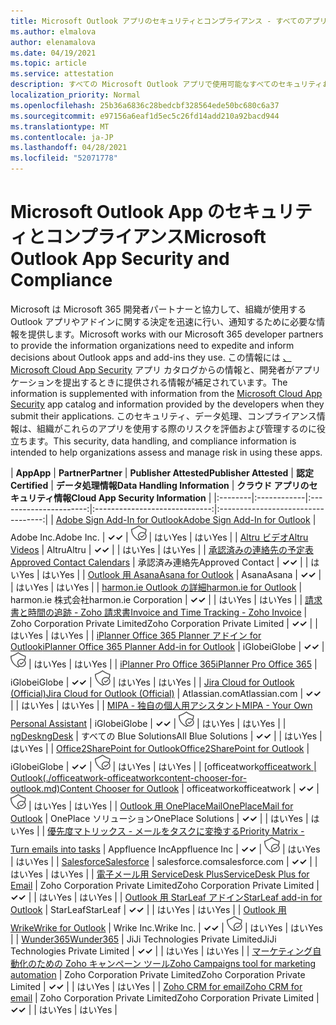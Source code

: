 ```yaml
---
title: Microsoft Outlook アプリのセキュリティとコンプライアンス - すべてのアプリ
ms.author: elmalova
author: elenamalova
ms.date: 04/19/2021
ms.topic: article
ms.service: attestation
description: すべての Microsoft Outlook アプリで使用可能なすべてのセキュリティおよびコンプライアンス情報。
localization_priority: Normal
ms.openlocfilehash: 25b36a6836c28bedcbf328564ede50bc680c6a37
ms.sourcegitcommit: e97156a6eaf1d5ec5c26fd14add210a92bacd944
ms.translationtype: MT
ms.contentlocale: ja-JP
ms.lasthandoff: 04/28/2021
ms.locfileid: "52071778"
---
```

# <a name="microsoft-outlook-app-security-and-compliance"></a><span data-ttu-id="5bf5e-103">Microsoft Outlook App のセキュリティとコンプライアンス</span><span class="sxs-lookup"><span data-stu-id="5bf5e-103">Microsoft Outlook App Security and Compliance</span></span>

<span data-ttu-id="5bf5e-104">Microsoft は Microsoft 365 開発者パートナーと協力して、組織が使用する Outlook アプリやアドインに関する決定を迅速に行い、通知するために必要な情報を提供します。</span><span class="sxs-lookup"><span data-stu-id="5bf5e-104">Microsoft works with our Microsoft 365 developer partners to provide the information organizations need to expedite and inform decisions about Outlook apps and add-ins they use.</span></span> <span data-ttu-id="5bf5e-105">この情報には [、Microsoft Cloud App Security](https://www.microsoft.com/en-us/enterprise-mobility-security/cloud-app-security) アプリ カタログからの情報と、開発者がアプリケーションを提出するときに提供される情報が補足されています。</span><span class="sxs-lookup"><span data-stu-id="5bf5e-105">The information is supplemented with information from the [Microsoft Cloud App Security](https://www.microsoft.com/en-us/enterprise-mobility-security/cloud-app-security) app catalog and information provided by the developers when they submit their applications.</span></span> <span data-ttu-id="5bf5e-106">このセキュリティ、データ処理、コンプライアンス情報は、組織がこれらのアプリを使用する際のリスクを評価および管理するのに役立ちます。</span><span class="sxs-lookup"><span data-stu-id="5bf5e-106">This security, data handling, and compliance information is intended to help organizations assess and manage risk in using these apps.</span></span>

| <span data-ttu-id="5bf5e-107">**App**</span><span class="sxs-lookup"><span data-stu-id="5bf5e-107">**App**</span></span> | <span data-ttu-id="5bf5e-108">**Partner**</span><span class="sxs-lookup"><span data-stu-id="5bf5e-108">**Partner**</span></span> | <span data-ttu-id="5bf5e-109">**Publisher Attested**</span><span class="sxs-lookup"><span data-stu-id="5bf5e-109">**Publisher Attested**</span></span> | <span data-ttu-id="5bf5e-110">**認定**</span><span class="sxs-lookup"><span data-stu-id="5bf5e-110">**Certified**</span></span> | <span data-ttu-id="5bf5e-111">**データ処理情報**</span><span class="sxs-lookup"><span data-stu-id="5bf5e-111">**Data Handling Information**</span></span> | <span data-ttu-id="5bf5e-112">**クラウド アプリのセキュリティ情報**</span><span class="sxs-lookup"><span data-stu-id="5bf5e-112">**Cloud App Security Information**</span></span> |
|:--------|:------------|:----------------------:|:-----------------------------:|:----------------------------------:|
| [<span data-ttu-id="5bf5e-113">Adobe Sign Add-In for Outlook</span><span class="sxs-lookup"><span data-stu-id="5bf5e-113">Adobe Sign Add-In for Outlook</span></span>](./adobe-inc-sign-add-in-for-outlook.md) | <span data-ttu-id="5bf5e-114">Adobe Inc.</span><span class="sxs-lookup"><span data-stu-id="5bf5e-114">Adobe Inc.</span></span> | <span data-ttu-id="5bf5e-115">**✓**</span><span class="sxs-lookup"><span data-stu-id="5bf5e-115">**✓**</span></span> | <img alt="Certified application badge" src="../media/certified-badge.png" height="25" width="25" /> | <span data-ttu-id="5bf5e-116">はい</span><span class="sxs-lookup"><span data-stu-id="5bf5e-116">Yes</span></span> | <span data-ttu-id="5bf5e-117">はい</span><span class="sxs-lookup"><span data-stu-id="5bf5e-117">Yes</span></span> |
| [<span data-ttu-id="5bf5e-118">Altru ビデオ</span><span class="sxs-lookup"><span data-stu-id="5bf5e-118">Altru Videos</span></span>](./altru-videos.md) | <span data-ttu-id="5bf5e-119">Altru</span><span class="sxs-lookup"><span data-stu-id="5bf5e-119">Altru</span></span> | <span data-ttu-id="5bf5e-120">**✓**</span><span class="sxs-lookup"><span data-stu-id="5bf5e-120">**✓**</span></span> |  | <span data-ttu-id="5bf5e-121">はい</span><span class="sxs-lookup"><span data-stu-id="5bf5e-121">Yes</span></span> | <span data-ttu-id="5bf5e-122">はい</span><span class="sxs-lookup"><span data-stu-id="5bf5e-122">Yes</span></span> |
| [<span data-ttu-id="5bf5e-123">承認済みの連絡先の予定表</span><span class="sxs-lookup"><span data-stu-id="5bf5e-123">Approved Contact Calendars</span></span>](./approved-contact-calendars.md) | <span data-ttu-id="5bf5e-124">承認済み連絡先</span><span class="sxs-lookup"><span data-stu-id="5bf5e-124">Approved Contact</span></span> | <span data-ttu-id="5bf5e-125">**✓**</span><span class="sxs-lookup"><span data-stu-id="5bf5e-125">**✓**</span></span> |  | <span data-ttu-id="5bf5e-126">はい</span><span class="sxs-lookup"><span data-stu-id="5bf5e-126">Yes</span></span> | <span data-ttu-id="5bf5e-127">はい</span><span class="sxs-lookup"><span data-stu-id="5bf5e-127">Yes</span></span> |
| [<span data-ttu-id="5bf5e-128">Outlook 用 Asana</span><span class="sxs-lookup"><span data-stu-id="5bf5e-128">Asana for Outlook</span></span>](./asana-for-outlook.md) | <span data-ttu-id="5bf5e-129">Asana</span><span class="sxs-lookup"><span data-stu-id="5bf5e-129">Asana</span></span> | <span data-ttu-id="5bf5e-130">**✓**</span><span class="sxs-lookup"><span data-stu-id="5bf5e-130">**✓**</span></span> |  | <span data-ttu-id="5bf5e-131">はい</span><span class="sxs-lookup"><span data-stu-id="5bf5e-131">Yes</span></span> | <span data-ttu-id="5bf5e-132">はい</span><span class="sxs-lookup"><span data-stu-id="5bf5e-132">Yes</span></span> |
| [<span data-ttu-id="5bf5e-133">harmon.ie Outlook の詳細</span><span class="sxs-lookup"><span data-stu-id="5bf5e-133">harmon.ie for Outlook</span></span>](./harmonie-corporation-for-outlook.md) | <span data-ttu-id="5bf5e-134">harmon.ie 株式会社</span><span class="sxs-lookup"><span data-stu-id="5bf5e-134">harmon.ie Corporation</span></span> | <span data-ttu-id="5bf5e-135">**✓**</span><span class="sxs-lookup"><span data-stu-id="5bf5e-135">**✓**</span></span> |  | <span data-ttu-id="5bf5e-136">はい</span><span class="sxs-lookup"><span data-stu-id="5bf5e-136">Yes</span></span> | <span data-ttu-id="5bf5e-137">はい</span><span class="sxs-lookup"><span data-stu-id="5bf5e-137">Yes</span></span> |
| [<span data-ttu-id="5bf5e-138">請求書と時間の追跡 - Zoho 請求書</span><span class="sxs-lookup"><span data-stu-id="5bf5e-138">Invoice and Time Tracking - Zoho Invoice</span></span>](./zoho-corporation-private-limited-invoice-and-time-tracking.md) | <span data-ttu-id="5bf5e-139">Zoho Corporation Private Limited</span><span class="sxs-lookup"><span data-stu-id="5bf5e-139">Zoho Corporation Private Limited</span></span> | <span data-ttu-id="5bf5e-140">**✓**</span><span class="sxs-lookup"><span data-stu-id="5bf5e-140">**✓**</span></span> |  | <span data-ttu-id="5bf5e-141">はい</span><span class="sxs-lookup"><span data-stu-id="5bf5e-141">Yes</span></span> | <span data-ttu-id="5bf5e-142">はい</span><span class="sxs-lookup"><span data-stu-id="5bf5e-142">Yes</span></span> |
| [<span data-ttu-id="5bf5e-143">iPlanner Office 365 Planner アドイン for Outlook</span><span class="sxs-lookup"><span data-stu-id="5bf5e-143">iPlanner Office 365 Planner Add-in for Outlook</span></span>](./iglobe-iplanner-office-365-planner-add-in-for-outlook.md) | <span data-ttu-id="5bf5e-144">iGlobe</span><span class="sxs-lookup"><span data-stu-id="5bf5e-144">iGlobe</span></span> | <span data-ttu-id="5bf5e-145">**✓**</span><span class="sxs-lookup"><span data-stu-id="5bf5e-145">**✓**</span></span> | <img alt="Certified application badge" src="../media/certified-badge.png" height="25" width="25" /> | <span data-ttu-id="5bf5e-146">はい</span><span class="sxs-lookup"><span data-stu-id="5bf5e-146">Yes</span></span> | <span data-ttu-id="5bf5e-147">はい</span><span class="sxs-lookup"><span data-stu-id="5bf5e-147">Yes</span></span> |
| [<span data-ttu-id="5bf5e-148">iPlanner Pro Office 365</span><span class="sxs-lookup"><span data-stu-id="5bf5e-148">iPlanner Pro Office 365</span></span>](./iglobe-iplanner-pro-office-365.md) | <span data-ttu-id="5bf5e-149">iGlobe</span><span class="sxs-lookup"><span data-stu-id="5bf5e-149">iGlobe</span></span> | <span data-ttu-id="5bf5e-150">**✓**</span><span class="sxs-lookup"><span data-stu-id="5bf5e-150">**✓**</span></span> | <img alt="Certified application badge" src="../media/certified-badge.png" height="25" width="25" /> | <span data-ttu-id="5bf5e-151">はい</span><span class="sxs-lookup"><span data-stu-id="5bf5e-151">Yes</span></span> | <span data-ttu-id="5bf5e-152">はい</span><span class="sxs-lookup"><span data-stu-id="5bf5e-152">Yes</span></span> |
| [<span data-ttu-id="5bf5e-153">Jira Cloud for Outlook (Official)</span><span class="sxs-lookup"><span data-stu-id="5bf5e-153">Jira Cloud for Outlook (Official)</span></span>](./atlassiancom-jira-cloud-for-outlook-official.md) | <span data-ttu-id="5bf5e-154">Atlassian.com</span><span class="sxs-lookup"><span data-stu-id="5bf5e-154">Atlassian.com</span></span> | <span data-ttu-id="5bf5e-155">**✓**</span><span class="sxs-lookup"><span data-stu-id="5bf5e-155">**✓**</span></span> |  | <span data-ttu-id="5bf5e-156">はい</span><span class="sxs-lookup"><span data-stu-id="5bf5e-156">Yes</span></span> | <span data-ttu-id="5bf5e-157">はい</span><span class="sxs-lookup"><span data-stu-id="5bf5e-157">Yes</span></span> |
| [<span data-ttu-id="5bf5e-158">MIPA - 独自の個人用アシスタント</span><span class="sxs-lookup"><span data-stu-id="5bf5e-158">MIPA - Your Own Personal Assistant</span></span>](./iglobe-mipa-your-own-personal-assistant.md) | <span data-ttu-id="5bf5e-159">iGlobe</span><span class="sxs-lookup"><span data-stu-id="5bf5e-159">iGlobe</span></span> | <span data-ttu-id="5bf5e-160">**✓**</span><span class="sxs-lookup"><span data-stu-id="5bf5e-160">**✓**</span></span> | <img alt="Certified application badge" src="../media/certified-badge.png" height="25" width="25" /> | <span data-ttu-id="5bf5e-161">はい</span><span class="sxs-lookup"><span data-stu-id="5bf5e-161">Yes</span></span> | <span data-ttu-id="5bf5e-162">はい</span><span class="sxs-lookup"><span data-stu-id="5bf5e-162">Yes</span></span> |
| [<span data-ttu-id="5bf5e-163">ngDesk</span><span class="sxs-lookup"><span data-stu-id="5bf5e-163">ngDesk</span></span>](./all-blue-solutions-ngdesk.md) | <span data-ttu-id="5bf5e-164">すべての Blue Solutions</span><span class="sxs-lookup"><span data-stu-id="5bf5e-164">All Blue Solutions</span></span> | <span data-ttu-id="5bf5e-165">**✓**</span><span class="sxs-lookup"><span data-stu-id="5bf5e-165">**✓**</span></span> |  | <span data-ttu-id="5bf5e-166">はい</span><span class="sxs-lookup"><span data-stu-id="5bf5e-166">Yes</span></span> | <span data-ttu-id="5bf5e-167">はい</span><span class="sxs-lookup"><span data-stu-id="5bf5e-167">Yes</span></span> |
| [<span data-ttu-id="5bf5e-168">Office2SharePoint for Outlook</span><span class="sxs-lookup"><span data-stu-id="5bf5e-168">Office2SharePoint for Outlook</span></span>](./iglobe-office2sharepoint-for-outlook.md) | <span data-ttu-id="5bf5e-169">iGlobe</span><span class="sxs-lookup"><span data-stu-id="5bf5e-169">iGlobe</span></span> | <span data-ttu-id="5bf5e-170">**✓**</span><span class="sxs-lookup"><span data-stu-id="5bf5e-170">**✓**</span></span> | <img alt="Certified application badge" src="../media/certified-badge.png" height="25" width="25" /> | <span data-ttu-id="5bf5e-171">はい</span><span class="sxs-lookup"><span data-stu-id="5bf5e-171">Yes</span></span> | <span data-ttu-id="5bf5e-172">はい</span><span class="sxs-lookup"><span data-stu-id="5bf5e-172">Yes</span></span> |
| <span data-ttu-id="5bf5e-173">[officeatwork</span><span class="sxs-lookup"><span data-stu-id="5bf5e-173">[officeatwork</span></span> | <span data-ttu-id="5bf5e-174">Outlook(./officeatwork-officeatworkcontent-chooser-for-outlook.md)</span><span class="sxs-lookup"><span data-stu-id="5bf5e-174">Content Chooser for Outlook](./officeatwork-officeatworkcontent-chooser-for-outlook.md)</span></span> | <span data-ttu-id="5bf5e-175">officeatwork</span><span class="sxs-lookup"><span data-stu-id="5bf5e-175">officeatwork</span></span> | <span data-ttu-id="5bf5e-176">**✓**</span><span class="sxs-lookup"><span data-stu-id="5bf5e-176">**✓**</span></span> | <img alt="Certified application badge" src="../media/certified-badge.png" height="25" width="25" /> | <span data-ttu-id="5bf5e-177">はい</span><span class="sxs-lookup"><span data-stu-id="5bf5e-177">Yes</span></span> | <span data-ttu-id="5bf5e-178">はい</span><span class="sxs-lookup"><span data-stu-id="5bf5e-178">Yes</span></span> |
| [<span data-ttu-id="5bf5e-179">Outlook 用 OnePlaceMail</span><span class="sxs-lookup"><span data-stu-id="5bf5e-179">OnePlaceMail for Outlook</span></span>](./oneplace-solutions-oneplacemail-for-outlook.md) | <span data-ttu-id="5bf5e-180">OnePlace ソリューション</span><span class="sxs-lookup"><span data-stu-id="5bf5e-180">OnePlace Solutions</span></span> | <span data-ttu-id="5bf5e-181">**✓**</span><span class="sxs-lookup"><span data-stu-id="5bf5e-181">**✓**</span></span> |  | <span data-ttu-id="5bf5e-182">はい</span><span class="sxs-lookup"><span data-stu-id="5bf5e-182">Yes</span></span> | <span data-ttu-id="5bf5e-183">はい</span><span class="sxs-lookup"><span data-stu-id="5bf5e-183">Yes</span></span> |
| [<span data-ttu-id="5bf5e-184">優先度マトリックス - メールをタスクに変換する</span><span class="sxs-lookup"><span data-stu-id="5bf5e-184">Priority Matrix - Turn emails into tasks</span></span>](./appfluence-inc-priority-matrix-turn-emails-into-tasks.md) | <span data-ttu-id="5bf5e-185">Appfluence Inc</span><span class="sxs-lookup"><span data-stu-id="5bf5e-185">Appfluence Inc</span></span> | <span data-ttu-id="5bf5e-186">**✓**</span><span class="sxs-lookup"><span data-stu-id="5bf5e-186">**✓**</span></span> | <img alt="Certified application badge" src="../media/certified-badge.png" height="25" width="25" /> | <span data-ttu-id="5bf5e-187">はい</span><span class="sxs-lookup"><span data-stu-id="5bf5e-187">Yes</span></span> | <span data-ttu-id="5bf5e-188">はい</span><span class="sxs-lookup"><span data-stu-id="5bf5e-188">Yes</span></span> |
| [<span data-ttu-id="5bf5e-189">Salesforce</span><span class="sxs-lookup"><span data-stu-id="5bf5e-189">Salesforce</span></span>](./salesforcecom-salesforce.md) | <span data-ttu-id="5bf5e-190">salesforce.com</span><span class="sxs-lookup"><span data-stu-id="5bf5e-190">salesforce.com</span></span> | <span data-ttu-id="5bf5e-191">**✓**</span><span class="sxs-lookup"><span data-stu-id="5bf5e-191">**✓**</span></span> |  | <span data-ttu-id="5bf5e-192">はい</span><span class="sxs-lookup"><span data-stu-id="5bf5e-192">Yes</span></span> | <span data-ttu-id="5bf5e-193">はい</span><span class="sxs-lookup"><span data-stu-id="5bf5e-193">Yes</span></span> |
| [<span data-ttu-id="5bf5e-194">電子メール用 ServiceDesk Plus</span><span class="sxs-lookup"><span data-stu-id="5bf5e-194">ServiceDesk Plus for Email</span></span>](./zoho-corporation-private-limited-servicedesk-plus-for-email.md) | <span data-ttu-id="5bf5e-195">Zoho Corporation Private Limited</span><span class="sxs-lookup"><span data-stu-id="5bf5e-195">Zoho Corporation Private Limited</span></span> | <span data-ttu-id="5bf5e-196">**✓**</span><span class="sxs-lookup"><span data-stu-id="5bf5e-196">**✓**</span></span> |  | <span data-ttu-id="5bf5e-197">はい</span><span class="sxs-lookup"><span data-stu-id="5bf5e-197">Yes</span></span> | <span data-ttu-id="5bf5e-198">はい</span><span class="sxs-lookup"><span data-stu-id="5bf5e-198">Yes</span></span> |
| [<span data-ttu-id="5bf5e-199">Outlook 用 StarLeaf アドイン</span><span class="sxs-lookup"><span data-stu-id="5bf5e-199">StarLeaf add-in for Outlook</span></span>](./starleaf-add-in-for-outlook.md) | <span data-ttu-id="5bf5e-200">StarLeaf</span><span class="sxs-lookup"><span data-stu-id="5bf5e-200">StarLeaf</span></span> | <span data-ttu-id="5bf5e-201">**✓**</span><span class="sxs-lookup"><span data-stu-id="5bf5e-201">**✓**</span></span> |  | <span data-ttu-id="5bf5e-202">はい</span><span class="sxs-lookup"><span data-stu-id="5bf5e-202">Yes</span></span> | <span data-ttu-id="5bf5e-203">はい</span><span class="sxs-lookup"><span data-stu-id="5bf5e-203">Yes</span></span> |
| [<span data-ttu-id="5bf5e-204">Outlook 用 Wrike</span><span class="sxs-lookup"><span data-stu-id="5bf5e-204">Wrike for Outlook</span></span>](./wrike-inc-for-outlook.md) | <span data-ttu-id="5bf5e-205">Wrike Inc.</span><span class="sxs-lookup"><span data-stu-id="5bf5e-205">Wrike Inc.</span></span> | <span data-ttu-id="5bf5e-206">**✓**</span><span class="sxs-lookup"><span data-stu-id="5bf5e-206">**✓**</span></span> | <img alt="Certified application badge" src="../media/certified-badge.png" height="25" width="25" /> | <span data-ttu-id="5bf5e-207">はい</span><span class="sxs-lookup"><span data-stu-id="5bf5e-207">Yes</span></span> | <span data-ttu-id="5bf5e-208">はい</span><span class="sxs-lookup"><span data-stu-id="5bf5e-208">Yes</span></span> |
| [<span data-ttu-id="5bf5e-209">Wunder365</span><span class="sxs-lookup"><span data-stu-id="5bf5e-209">Wunder365</span></span>](./jiji-technologies-private-limited-wunder365.md) | <span data-ttu-id="5bf5e-210">JiJi Technologies Private Limited</span><span class="sxs-lookup"><span data-stu-id="5bf5e-210">JiJi Technologies Private Limited</span></span> | <span data-ttu-id="5bf5e-211">**✓**</span><span class="sxs-lookup"><span data-stu-id="5bf5e-211">**✓**</span></span> |  | <span data-ttu-id="5bf5e-212">はい</span><span class="sxs-lookup"><span data-stu-id="5bf5e-212">Yes</span></span> | <span data-ttu-id="5bf5e-213">はい</span><span class="sxs-lookup"><span data-stu-id="5bf5e-213">Yes</span></span> |
| [<span data-ttu-id="5bf5e-214">マーケティング自動化のための Zoho キャンペーン ツール</span><span class="sxs-lookup"><span data-stu-id="5bf5e-214">Zoho Campaigns tool for marketing automation</span></span>](./zoho-corporation-private-limited-campaigns-tool-for-marketing-automation.md) | <span data-ttu-id="5bf5e-215">Zoho Corporation Private Limited</span><span class="sxs-lookup"><span data-stu-id="5bf5e-215">Zoho Corporation Private Limited</span></span> | <span data-ttu-id="5bf5e-216">**✓**</span><span class="sxs-lookup"><span data-stu-id="5bf5e-216">**✓**</span></span> |  | <span data-ttu-id="5bf5e-217">はい</span><span class="sxs-lookup"><span data-stu-id="5bf5e-217">Yes</span></span> | <span data-ttu-id="5bf5e-218">はい</span><span class="sxs-lookup"><span data-stu-id="5bf5e-218">Yes</span></span> |
| [<span data-ttu-id="5bf5e-219">Zoho CRM for email</span><span class="sxs-lookup"><span data-stu-id="5bf5e-219">Zoho CRM for email</span></span>](./zoho-corporation-private-limited-crm-for-email.md) | <span data-ttu-id="5bf5e-220">Zoho Corporation Private Limited</span><span class="sxs-lookup"><span data-stu-id="5bf5e-220">Zoho Corporation Private Limited</span></span> | <span data-ttu-id="5bf5e-221">**✓**</span><span class="sxs-lookup"><span data-stu-id="5bf5e-221">**✓**</span></span> |  | <span data-ttu-id="5bf5e-222">はい</span><span class="sxs-lookup"><span data-stu-id="5bf5e-222">Yes</span></span> | <span data-ttu-id="5bf5e-223">はい</span><span class="sxs-lookup"><span data-stu-id="5bf5e-223">Yes</span></span> |
